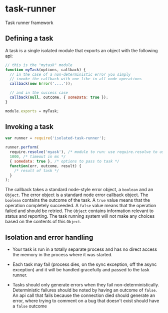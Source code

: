 task-runner
===========

Task runner framework 

## Defining a task

A task is a single isolated module that exports an object with the
following api:

```js
// this is the "mytask" module
function myTask(options, callback) {
  // in the case of a non-deterministic error you simply
  // invoke the callback with one like in all node operations
  callback(new Error('....'));

  // and in the success case
  callback(null, outcome, { someData: true });
}

module.exports = myTask;
```

## Invoking a task

```js
var runner = require('isolated-task-runner');

runner.perform(
  require.resolve('myask'), /* module to run: use require.resolve to use npm packages */
  1000, /* timeout in ms */
  { somedata: true }, /* options to pass to task */
  function(err, outcome, result) {
    /* result of task */
  }
);
```

The callback takes a standard node-style error object, a `boolean` and an
`Object`.  The error object is a standard node error callback object. The
`boolean` contains the outcome of the task.  A `true` value means that the
operation completely succeeded.  A `false` value means that the operation
failed and should be retried.  The `Object` contains information relevant
to status and reporting.  The task running system will not make any choices
based on the contents of this `Object`.

## Isolation and error handling

- Your task is run in a totally separate process and has no direct access the
memory in the process where it was started.

- Each task may fail (process dies, on the sync exception, off the
async exception) and it will be handled gracefully and passed to the
task runner.

- Tasks should only generate errors when they fail non-deterministically.
Deterministic failures should be noted by having an outcome of `false`.
An api call that fails because the connection died should generate an
error, where trying to comment on a bug that doesn't exist should have
a `false` outcome
